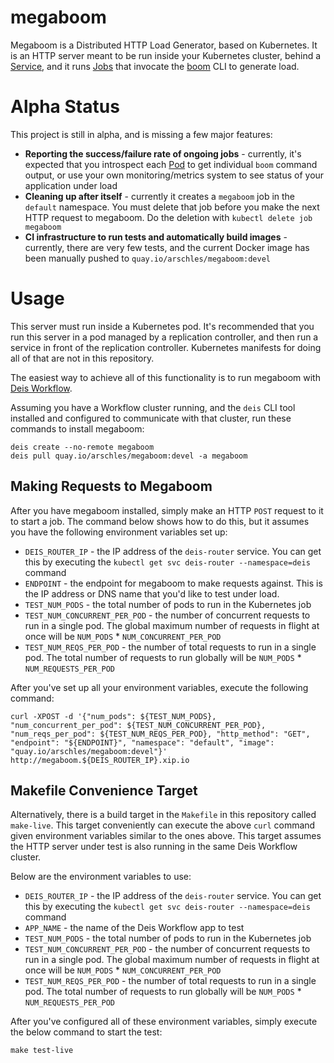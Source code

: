 # megaboom

Megaboom is a Distributed HTTP Load Generator, based on Kubernetes. It is an HTTP server meant to be run inside your Kubernetes cluster, behind a [Service](http://kubernetes.io/docs/user-guide/services/), and it runs [Jobs](http://kubernetes.io/docs/user-guide/jobs/) that invocate the [boom](https://github.com/rakyll/boom) CLI to generate load.

# Alpha Status
This project is still in alpha, and is missing a few major features:

- **Reporting the success/failure rate of ongoing jobs** - currently, it's expected that you introspect each [Pod](http://kubernetes.io/docs/user-guide/pods/) to get individual `boom` command output, or use your own monitoring/metrics system to see status of your application under load
- **Cleaning up after itself** - currently it creates a `megaboom` job in the `default` namespace. You must delete that job before you make the next HTTP request to megaboom. Do the deletion with `kubectl delete job megaboom`
- **CI infrastructure to run tests and automatically build images** - currently, there are very few tests, and the current Docker image has been manually pushed to `quay.io/arschles/megaboom:devel`

# Usage

This server must run inside a Kubernetes pod. It's recommended that you run this server in a pod managed by a replication controller, and then run a service in front of the replication controller. Kubernetes manifests for doing all of that are not in this repository.

The easiest way to achieve all of this functionality is to run megaboom with [Deis Workflow](https://deis.com/docs/workflow).

Assuming you have a Workflow cluster running, and the `deis` CLI tool installed and configured to communicate with that cluster, run these commands to install megaboom:

```console
deis create --no-remote megaboom
deis pull quay.io/arschles/megaboom:devel -a megaboom
```

## Making Requests to Megaboom

After you have megaboom installed, simply make an HTTP `POST` request to it to start a job. The command below shows how to do this, but it assumes you have the following environment variables set up:

- `DEIS_ROUTER_IP` - the IP address of the `deis-router` service. You can get this by executing the `kubectl get svc deis-router --namespace=deis` command
- `ENDPOINT` - the endpoint for megaboom to make requests against. This is the IP address or DNS name that you'd like to test under load.
- `TEST_NUM_PODS` - the total number of pods to run in the Kubernetes job
- `TEST_NUM_CONCURRENT_PER_POD` - the number of concurrent requests to run in a single pod. The global maximum number of requests in flight at once will be `NUM_PODS` * `NUM_CONCURRENT_PER_POD`
- `TEST_NUM_REQS_PER_POD` - the number of total requests to run in a single pod. The total number of requests to run globally will be `NUM_PODS` * `NUM_REQUESTS_PER_POD`

After you've set up all your environment variables, execute the following command:

```console
curl -XPOST -d '{"num_pods": ${TEST_NUM_PODS}, "num_concurrent_per_pod": ${TEST_NUM_CONCURRENT_PER_POD}, "num_reqs_per_pod": ${TEST_NUM_REQS_PER_POD}, "http_method": "GET", "endpoint": "${ENDPOINT}", "namespace": "default", "image": "quay.io/arschles/megaboom:devel"}' http://megaboom.${DEIS_ROUTER_IP}.xip.io
```

## Makefile Convenience Target

Alternatively, there is a build target in the `Makefile` in this repository called `make-live`. This target conveniently can execute the above `curl` command given environment variables similar to the ones above. This target assumes the HTTP server under test is also running in the same Deis Workflow cluster.

Below are the environment variables to use:

- `DEIS_ROUTER_IP` - the IP address of the `deis-router` service. You can get this by executing the `kubectl get svc deis-router --namespace=deis` command
- `APP_NAME` - the name of the Deis Workflow app to test
- `TEST_NUM_PODS` - the total number of pods to run in the Kubernetes job
- `TEST_NUM_CONCURRENT_PER_POD` - the number of concurrent requests to run in a single pod. The global maximum number of requests in flight at once will be `NUM_PODS` * `NUM_CONCURRENT_PER_POD`
- `TEST_NUM_REQS_PER_POD` - the number of total requests to run in a single pod. The total number of requests to run globally will be `NUM_PODS` * `NUM_REQUESTS_PER_POD`

After you've configured all of these environment variables, simply execute the below command to start the test:

```console
make test-live
```
